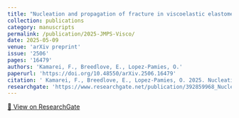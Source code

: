 ```yaml
---
title: "Nucleation and propagation of fracture in viscoelastic elastomers: A complete phase-field theory"
collection: publications
category: manuscripts
permalink: /publication/2025-JMPS-Visco/
date: 2025-05-09
venue: 'arXiv preprint'
issue: '2506'
pages: '16479'
authors: 'Kamarei, F., Breedlove, E., Lopez-Pamies, O.'
paperurl: 'https://doi.org/10.48550/arXiv.2506.16479'
citation: ' Kamarei, F., Breedlove, E., Lopez-Pamies, O. 2025. Nucleation and propagation of fracture in viscoelastic elastomers: A complete phase-field theory. arXiv preprint 2506, 16479.'
researchgate: 'https://www.researchgate.net/publication/392859968_Nucleation_and_Propagation_of_Fracture_in_Viscoelastic_Elastomers_A_Complete_Phase-Field_Theory'
---
```

[🔗 View on ResearchGate](https://www.researchgate.net/publication/392859968_Nucleation_and_Propagation_of_Fracture_in_Viscoelastic_Elastomers_A_Complete_Phase-Field_Theory)
